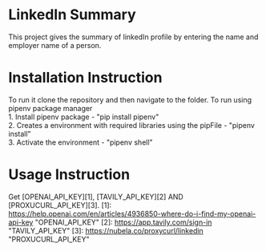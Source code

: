 # LinkedIn Summary
This project gives the summary of linkedIn profile by entering the name and employer name of a person.
# Installation Instruction
To run it clone the repository and then navigate to the folder. To run using pipenv package manager  
    1. Install pipenv package - "pip install pipenv"  
    2. Creates a environment with required libraries using the pipFile - "pipenv install"  
    3. Activate the environment - "pipenv shell"  
# Usage Instruction
Get [OPENAI_API_KEY][1], [TAVILY_API_KEY][2] AND [PROXUCURL_API_KEY][3].
[1]: https://help.openai.com/en/articles/4936850-where-do-i-find-my-openai-api-key            "OPENAI_API_KEY"
[2]: https://app.tavily.com/sign-in               "TAVILY_API_KEY"
[3]: https://nubela.co/proxycurl/linkedin      "PROXUCURL_API_KEY"